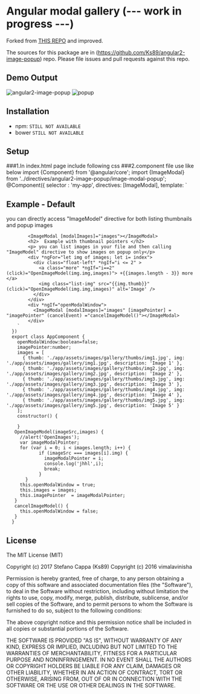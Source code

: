 # Angular modal gallery (--- work in progress ---)

Forked from [THIS REPO](https://github.com/vimalavinisha/angular2-image-popup) and improved.

The sources for this package are in (https://github.com/Ks89/angular2-image-popup) repo.
Please file issues and pull requests against this repo.

## Demo Output

  ![angular2-image-popup](https://cloud.githubusercontent.com/assets/11042288/16330239/78a57df6-3a05-11e6-98b9-7414c0eaf794.png)
  ![popup](https://cloud.githubusercontent.com/assets/11042288/16330244/861f3cc4-3a05-11e6-8757-7baf315eda8c.png)

## Installation
- npm: `STILL NOT AVAILABLE`
- bower `STILL NOT AVAILABLE`

## Setup

###1.In index.html page include following css
      <link rel="stylesheet" type="text/css" href="directives/angular2-image-popup/css/style.css">
      <link rel="stylesheet" type="text/css" href="node_modules/font-awesome/css/font-awesome.css">
      <link rel="stylesheet" type="text/css" href="app/assets/css/main.css">
###2.component file use like below
      import {Component} from '@angular/core';
      import {ImageModal} from '../directives/angular2-image-popup/image-modal-popup';
      @Component({
          selector : 'my-app',
          directives: [ImageModal],
          template:  `
            <h2> Example - Default</h2>
            <p> you can directly access "ImageModel" directive for both listing thumbnails and popup images</p>

            <ImageModal [modalImages]="images"></ImageModal>
            <h2>  Example with thumbnail pointers </h2>
            <p> you can list images in your file and then calling "ImageModel" directive to show images on popup only</p>
            <div *ngFor="let img of images; let i= index"> 
              <div class="float-left" *ngIf="i <= 2" >
                <a class="more" *ngIf="i==2" (click)="OpenImageModel(img.img,images)"> +{{images.length - 3}} more </a> 
                <img class="list-img" src="{{img.thumb}}"(click)="OpenImageModel(img.img,images)" alt='Image' />
              </div>
            </div>
            <div *ngIf="openModalWindow">
              <ImageModal [modalImages]="images" [imagePointer] = "imagePointer" (cancelEvent) ="cancelImageModel()"></ImageModal>
            </div>
        `    
      })
      export class AppComponent {
        openModalWindow:boolean=false;
        imagePointer:number;
        images = [
          { thumb: './app/assets/images/gallery/thumbs/img1.jpg', img: './app/assets/images/gallery/img1.jpg', description: 'Image 1' },
          { thumb: './app/assets/images/gallery/thumbs/img2.jpg', img: './app/assets/images/gallery/img2.jpg', description: 'Image 2' },
          { thumb: './app/assets/images/gallery/thumbs/img3.jpg', img: './app/assets/images/gallery/img3.jpg', description: 'Image 3' },
          { thumb: './app/assets/images/gallery/thumbs/img4.jpg', img: './app/assets/images/gallery/img4.jpg', description: 'Image 4' },
          { thumb: './app/assets/images/gallery/thumbs/img5.jpg', img: './app/assets/images/gallery/img5.jpg', description: 'Image 5' }
        ];
        constructor() {

        }
       OpenImageModel(imageSrc,images) {
         //alert('OpenImages');
         var imageModalPointer;
         for (var i = 0; i < images.length; i++) {
                if (imageSrc === images[i].img) {
                  imageModalPointer = i;
                  console.log('jhhl',i);
                  break;
                }
           }
         this.openModalWindow = true;
         this.images = images;
         this.imagePointer  = imageModalPointer;
       }
       cancelImageModel() {
         this.openModalWindow = false;
       }
      }


## License

The MIT License (MIT)

Copyright (c) 2017 Stefano Cappa (Ks89)
Copyright (c) 2016 vimalavinisha

Permission is hereby granted, free of charge, to any person obtaining a copy
of this software and associated documentation files (the "Software"), to deal
in the Software without restriction, including without limitation the rights
to use, copy, modify, merge, publish, distribute, sublicense, and/or sell
copies of the Software, and to permit persons to whom the Software is
furnished to do so, subject to the following conditions:

The above copyright notice and this permission notice shall be included in all
copies or substantial portions of the Software.

THE SOFTWARE IS PROVIDED "AS IS", WITHOUT WARRANTY OF ANY KIND, EXPRESS OR
IMPLIED, INCLUDING BUT NOT LIMITED TO THE WARRANTIES OF MERCHANTABILITY,
FITNESS FOR A PARTICULAR PURPOSE AND NONINFRINGEMENT. IN NO EVENT SHALL THE
AUTHORS OR COPYRIGHT HOLDERS BE LIABLE FOR ANY CLAIM, DAMAGES OR OTHER
LIABILITY, WHETHER IN AN ACTION OF CONTRACT, TORT OR OTHERWISE, ARISING FROM,
OUT OF OR IN CONNECTION WITH THE SOFTWARE OR THE USE OR OTHER DEALINGS IN THE
SOFTWARE.
